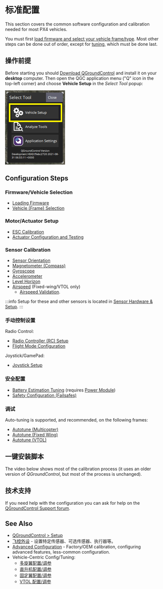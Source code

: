 # 标准配置

This section covers the common software configuration and calibration needed for most PX4 vehicles.

You must first [load firmware and select your vehicle frame/type](#firmware-vehicle-selection).
Most other steps can be done out of order, except for [tuning](#tuning), which must be done last.

## 操作前提

Before starting you should [Download QGroundControl](https://docs.qgroundcontrol.com/master/en/qgc-user-guide/getting_started/download_and_install.html) and install it on your **desktop** computer.
Then open the QGC application menu ("Q" icon in the top-left corner) and choose **Vehicle Setup** in the _Select Tool_ popup:

![QGC Main Menu Popup: highlighting Vehicle Setup](../../assets/qgc/setup/menu_setup.png)

## Configuration Steps

### Firmware/Vehicle Selection

- [Loading Firmware](../config/firmware.md)
- [Vehicle (Frame) Selection](../config/airframe.md)

### Motor/Actuator Setup

- [ESC Calibration](../advanced_config/esc_calibration.md)
- [Actuator Configuration and Testing](../config/actuators.md)

### Sensor Calibration

- [Sensor Orientation](../config/flight_controller_orientation.md)
- [Magnetometer (Compass)](../config/compass.md)
- [Gyroscope](../config/gyroscope.md)
- [Accelerometer](../config/accelerometer.md)
- [Level Horizon](../config/level_horizon_calibration.md)
- [Airspeed](../config/airspeed.md) (Fixed-wing/VTOL only)
  - [Airspeed Validation](../advanced_config/airspeed_validation.md).

:::info
Setup for these and other sensors is located in [Sensor Hardware & Setup](../sensor/index.md).
:::

### 手动控制设置

Radio Control:

- [Radio Controller (RC) Setup](../config/radio.md)
- [Flight Mode Configuration](../config/flight_mode.md)

Joystick/GamePad:

- [Joystick Setup](../config/joystick.md)

### 安全配置

- [Battery Estimation Tuning](../config/battery.md) (requires [Power Module](../power_module/index.md))
- [Safety Configuration (Failsafes)](../config/safety.md)

### 调试

Auto-tuning is supported, and recommended, on the following frames:

- [Autotune (Multicopter)](../config/autotune_mc.md)
- [Autotune (Fixed Wing)](../config/autotune_fw.md)
- [Autotune (VTOL)](../config/autotune_vtol.md)

## 一键安装脚本

The video below shows most of the calibration process (it uses an older version of _QGroundControl_, but most of the process is unchanged).

<lite-youtube videoid="91VGmdSlbo4" title="PX4 Autopilot Setup Tutorial Preview"/>

## 技术支持

If you need help with the configuration you can ask for help on the [QGroundControl Support forum](https://discuss.px4.io/c/qgroundcontrol/qgroundcontrol-usage/18).

## See Also

- [QGroundControl > Setup](https://docs.qgroundcontrol.com/master/en/qgc-user-guide/setup_view/setup_view.html)
- [飞控外设](../peripherals/index.md) - 设置特定传感器、可选传感器、执行器等。
- [Advanced Configuration](../advanced_config/index.md) - Factory/OEM calibration, configuring advanced features, less-common configuration.
- Vehicle-Centric Config/Tuning:
  - [多旋翼配置/调参](../config_mc/index.md)
  - [直升机配置/调参](../config_heli/index.md)
  - [固定翼配置/调参](../config_fw/index.md)
  - [VTOL 配置/调参](../config_vtol/index.md)
